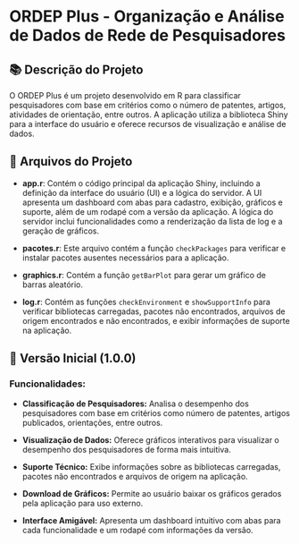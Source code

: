 # ORDEP Plus - Organização e Análise de Dados de Rede de Pesquisadores

## 📚 Descrição do Projeto

O ORDEP Plus é um projeto desenvolvido em R para classificar pesquisadores com base em critérios como o número de patentes, artigos, atividades de orientação, entre outros. A aplicação utiliza a biblioteca Shiny para a interface do usuário e oferece recursos de visualização e análise de dados.

## 📁 Arquivos do Projeto

- **app.r**: Contém o código principal da aplicação Shiny, incluindo a definição da interface do usuário (UI) e a lógica do servidor. A UI apresenta um dashboard com abas para cadastro, exibição, gráficos e suporte, além de um rodapé com a versão da aplicação. A lógica do servidor inclui funcionalidades como a renderização da lista de log e a geração de gráficos.

- **pacotes.r**: Este arquivo contém a função `checkPackages` para verificar e instalar pacotes ausentes necessários para a aplicação.

- **graphics.r**: Contém a função `getBarPlot` para gerar um gráfico de barras aleatório.

- **log.r**: Contém as funções `checkEnvironment` e `showSupportInfo` para verificar bibliotecas carregadas, pacotes não encontrados, arquivos de origem encontrados e não encontrados, e exibir informações de suporte na aplicação.

## 🚀 Versão Inicial (1.0.0)

### Funcionalidades:

- **Classificação de Pesquisadores:** Analisa o desempenho dos pesquisadores com base em critérios como número de patentes, artigos publicados, orientações, entre outros.

- **Visualização de Dados:** Oferece gráficos interativos para visualizar o desempenho dos pesquisadores de forma mais intuitiva.

- **Suporte Técnico:** Exibe informações sobre as bibliotecas carregadas, pacotes não encontrados e arquivos de origem na aplicação.

- **Download de Gráficos:** Permite ao usuário baixar os gráficos gerados pela aplicação para uso externo.

- **Interface Amigável:** Apresenta um dashboard intuitivo com abas para cada funcionalidade e um rodapé com informações da versão.


